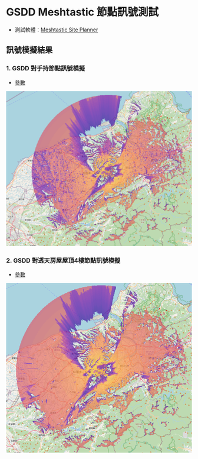 # GSDD Meshtastic 節點訊號測試

- 測試軟體：[Meshtastic Site Planner](https://site.meshtastic.org/)

## 訊號模擬結果

### 1. GSDD 對手持節點訊號模擬

- [參數](./handheld-TX915-JDK-20/parameter.md)

![手持節點的模擬圖](./handheld-TX915-JDK-20/image.png)

### 2. GSDD 對透天房屋屋頂4樓節點訊號模擬

- [參數](./house-4-GT-BLG20-40-L/parameter.md)

![房屋節點的模擬圖](./house-4-GT-BLG20-40-L/image.png)
